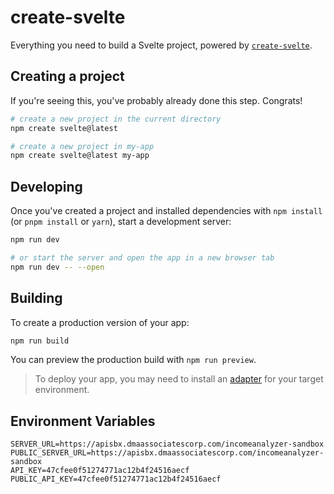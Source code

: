 # create-svelte

Everything you need to build a Svelte project, powered by [`create-svelte`](https://github.com/sveltejs/kit/tree/master/packages/create-svelte).

## Creating a project

If you're seeing this, you've probably already done this step. Congrats!

```bash
# create a new project in the current directory
npm create svelte@latest

# create a new project in my-app
npm create svelte@latest my-app
```

## Developing

Once you've created a project and installed dependencies with `npm install` (or `pnpm install` or `yarn`), start a development server:

```bash
npm run dev

# or start the server and open the app in a new browser tab
npm run dev -- --open
```

## Building

To create a production version of your app:

```bash
npm run build
```

You can preview the production build with `npm run preview`.

> To deploy your app, you may need to install an [adapter](https://kit.svelte.dev/docs/adapters) for your target environment.


## Environment Variables

```
SERVER_URL=https://apisbx.dmaassociatescorp.com/incomeanalyzer-sandbox
PUBLIC_SERVER_URL=https://apisbx.dmaassociatescorp.com/incomeanalyzer-sandbox
API_KEY=47cfee0f51274771ac12b4f24516aecf
PUBLIC_API_KEY=47cfee0f51274771ac12b4f24516aecf
```